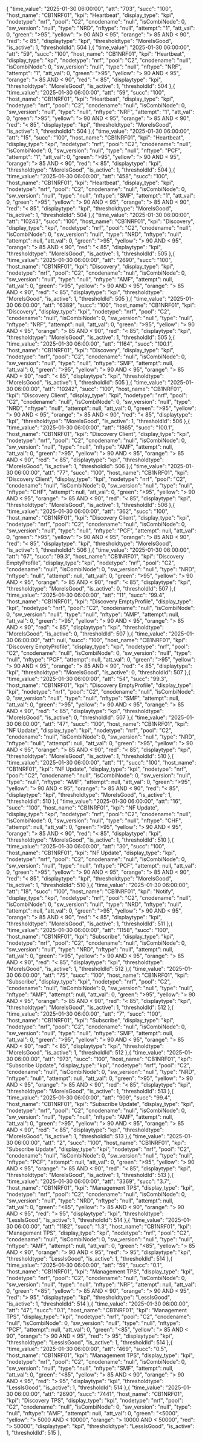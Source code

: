 {
            "time_value": "2025-01-30 06:00:00",
            "att": "703",
            "succ": "100",
            "host_name": "CB1NRF01",
            "kpi": "Heartbeat",
            "display_type": "kpi",
            "nodetype": "nrf",
            "pool": "C2",
            "cnodename": "null",
            "isCombiNode": 0,
            "sw_version": "null",
            "type": "NRD",
            "nftype": "null",
            "attempt": "1",
            "att_val": 0,
            "green": ">95",
            "yellow": "> 90 AND < 95",
            "orange": ">  85 AND <  90",
            "red": "<  85",
            "displaytype": "kpi",
            "thresholdtype": "MoreIsGood",
            "is_active": 1,
            "thresholdId": 504
        },{
            "time_value": "2025-01-30 06:00:00",
            "att": "59",
            "succ": "100",
            "host_name": "CB1NRF01",
            "kpi": "Heartbeat",
            "display_type": "kpi",
            "nodetype": "nrf",
            "pool": "C2",
            "cnodename": "null",
            "isCombiNode": 0,
            "sw_version": "null",
            "type": "null",
            "nftype": "NRF",
            "attempt": "1",
            "att_val": 0,
            "green": ">95",
            "yellow": "> 90 AND < 95",
            "orange": ">  85 AND <  90",
            "red": "<  85",
            "displaytype": "kpi",
            "thresholdtype": "MoreIsGood",
            "is_active": 1,
            "thresholdId": 504
        },{
            "time_value": "2025-01-30 06:00:00",
            "att": "59",
            "succ": "100",
            "host_name": "CB1NRF01",
            "kpi": "Heartbeat",
            "display_type": "kpi",
            "nodetype": "nrf",
            "pool": "C2",
            "cnodename": "null",
            "isCombiNode": 0,
            "sw_version": "null",
            "type": "null",
            "nftype": "NRF",
            "attempt": "1",
            "att_val": 0,
            "green": ">95",
            "yellow": "> 90 AND < 95",
            "orange": ">  85 AND <  90",
            "red": "<  85",
            "displaytype": "kpi",
            "thresholdtype": "MoreIsGood",
            "is_active": 1,
            "thresholdId": 504
        },{
            "time_value": "2025-01-30 06:00:00",
            "att": "15",
            "succ": "100",
            "host_name": "CB1NRF01",
            "kpi": "Heartbeat",
            "display_type": "kpi",
            "nodetype": "nrf",
            "pool": "C2",
            "cnodename": "null",
            "isCombiNode": 0,
            "sw_version": "null",
            "type": "null",
            "nftype": "PCF",
            "attempt": "1",
            "att_val": 0,
            "green": ">95",
            "yellow": "> 90 AND < 95",
            "orange": ">  85 AND <  90",
            "red": "<  85",
            "displaytype": "kpi",
            "thresholdtype": "MoreIsGood",
            "is_active": 1,
            "thresholdId": 504
        },{
            "time_value": "2025-01-30 06:00:00",
            "att": "458",
            "succ": "100",
            "host_name": "CB1NRF01",
            "kpi": "Heartbeat",
            "display_type": "kpi",
            "nodetype": "nrf",
            "pool": "C2",
            "cnodename": "null",
            "isCombiNode": 0,
            "sw_version": "null",
            "type": "null",
            "nftype": "SMF",
            "attempt": "1",
            "att_val": 0,
            "green": ">95",
            "yellow": "> 90 AND < 95",
            "orange": ">  85 AND <  90",
            "red": "<  85",
            "displaytype": "kpi",
            "thresholdtype": "MoreIsGood",
            "is_active": 1,
            "thresholdId": 504
        },{
            "time_value": "2025-01-30 06:00:00",
            "att": "10243",
            "succ": "100",
            "host_name": "CB1NRF01",
            "kpi": "Discovery",
            "display_type": "kpi",
            "nodetype": "nrf",
            "pool": "C2",
            "cnodename": "null",
            "isCombiNode": 0,
            "sw_version": "null",
            "type": "NRD",
            "nftype": "null",
            "attempt": null,
            "att_val": 0,
            "green": ">95",
            "yellow": "> 90 AND < 95",
            "orange": ">  85 AND <  90",
            "red": "<  85",
            "displaytype": "kpi",
            "thresholdtype": "MoreIsGood",
            "is_active": 1,
            "thresholdId": 505
        },{
            "time_value": "2025-01-30 06:00:00",
            "att": "2690",
            "succ": "100",
            "host_name": "CB1NRF01",
            "kpi": "Discovery",
            "display_type": "kpi",
            "nodetype": "nrf",
            "pool": "C2",
            "cnodename": "null",
            "isCombiNode": 0,
            "sw_version": "null",
            "type": "null",
            "nftype": "AMF",
            "attempt": null,
            "att_val": 0,
            "green": ">95",
            "yellow": "> 90 AND < 95",
            "orange": ">  85 AND <  90",
            "red": "<  85",
            "displaytype": "kpi",
            "thresholdtype": "MoreIsGood",
            "is_active": 1,
            "thresholdId": 505
        },{
            "time_value": "2025-01-30 06:00:00",
            "att": "6389",
            "succ": "100",
            "host_name": "CB1NRF01",
            "kpi": "Discovery",
            "display_type": "kpi",
            "nodetype": "nrf",
            "pool": "C2",
            "cnodename": "null",
            "isCombiNode": 0,
            "sw_version": "null",
            "type": "null",
            "nftype": "NRF",
            "attempt": null,
            "att_val": 0,
            "green": ">95",
            "yellow": "> 90 AND < 95",
            "orange": ">  85 AND <  90",
            "red": "<  85",
            "displaytype": "kpi",
            "thresholdtype": "MoreIsGood",
            "is_active": 1,
            "thresholdId": 505
        },{
            "time_value": "2025-01-30 06:00:00",
            "att": "1164",
            "succ": "100.1",
            "host_name": "CB1NRF01",
            "kpi": "Discovery",
            "display_type": "kpi",
            "nodetype": "nrf",
            "pool": "C2",
            "cnodename": "null",
            "isCombiNode": 0,
            "sw_version": "null",
            "type": "null",
            "nftype": "SMF",
            "attempt": null,
            "att_val": 0,
            "green": ">95",
            "yellow": "> 90 AND < 95",
            "orange": ">  85 AND <  90",
            "red": "<  85",
            "displaytype": "kpi",
            "thresholdtype": "MoreIsGood",
            "is_active": 1,
            "thresholdId": 505
        },{
            "time_value": "2025-01-30 06:00:00",
            "att": "10242",
            "succ": "100",
            "host_name": "CB1NRF01",
            "kpi": "Discovery Client",
            "display_type": "kpi",
            "nodetype": "nrf",
            "pool": "C2",
            "cnodename": "null",
            "isCombiNode": 0,
            "sw_version": "null",
            "type": "NRD",
            "nftype": "null",
            "attempt": null,
            "att_val": 0,
            "green": ">95",
            "yellow": "> 90 AND < 95",
            "orange": ">  85 AND <  90",
            "red": "<  85",
            "displaytype": "kpi",
            "thresholdtype": "MoreIsGood",
            "is_active": 1,
            "thresholdId": 506
        },{
            "time_value": "2025-01-30 06:00:00",
            "att": "1865",
            "succ": "100.1",
            "host_name": "CB1NRF01",
            "kpi": "Discovery Client",
            "display_type": "kpi",
            "nodetype": "nrf",
            "pool": "C2",
            "cnodename": "null",
            "isCombiNode": 0,
            "sw_version": "null",
            "type": "null",
            "nftype": "AMF",
            "attempt": null,
            "att_val": 0,
            "green": ">95",
            "yellow": "> 90 AND < 95",
            "orange": ">  85 AND <  90",
            "red": "<  85",
            "displaytype": "kpi",
            "thresholdtype": "MoreIsGood",
            "is_active": 1,
            "thresholdId": 506
        },{
            "time_value": "2025-01-30 06:00:00",
            "att": "77",
            "succ": "100",
            "host_name": "CB1NRF01",
            "kpi": "Discovery Client",
            "display_type": "kpi",
            "nodetype": "nrf",
            "pool": "C2",
            "cnodename": "null",
            "isCombiNode": 0,
            "sw_version": "null",
            "type": "null",
            "nftype": "CHF",
            "attempt": null,
            "att_val": 0,
            "green": ">95",
            "yellow": "> 90 AND < 95",
            "orange": ">  85 AND <  90",
            "red": "<  85",
            "displaytype": "kpi",
            "thresholdtype": "MoreIsGood",
            "is_active": 1,
            "thresholdId": 506
        },{
            "time_value": "2025-01-30 06:00:00",
            "att": "362",
            "succ": "100",
            "host_name": "CB1NRF01",
            "kpi": "Discovery Client",
            "display_type": "kpi",
            "nodetype": "nrf",
            "pool": "C2",
            "cnodename": "null",
            "isCombiNode": 0,
            "sw_version": "null",
            "type": "null",
            "nftype": "PCF",
            "attempt": null,
            "att_val": 0,
            "green": ">95",
            "yellow": "> 90 AND < 95",
            "orange": ">  85 AND <  90",
            "red": "<  85",
            "displaytype": "kpi",
            "thresholdtype": "MoreIsGood",
            "is_active": 1,
            "thresholdId": 506
        },{
            "time_value": "2025-01-30 06:00:00",
            "att": "67",
            "succ": "99.3",
            "host_name": "CB1NRF01",
            "kpi": "Discovery EmptyProfile",
            "display_type": "kpi",
            "nodetype": "nrf",
            "pool": "C2",
            "cnodename": "null",
            "isCombiNode": 0,
            "sw_version": "null",
            "type": "NRD",
            "nftype": "null",
            "attempt": null,
            "att_val": 0,
            "green": ">95",
            "yellow": "> 90 AND < 95",
            "orange": ">  85 AND <  90",
            "red": "<  85",
            "displaytype": "kpi",
            "thresholdtype": "MoreIsGood",
            "is_active": 0,
            "thresholdId": 507
        },{
            "time_value": "2025-01-30 06:00:00",
            "att": "11",
            "succ": "99.4",
            "host_name": "CB1NRF01",
            "kpi": "Discovery EmptyProfile",
            "display_type": "kpi",
            "nodetype": "nrf",
            "pool": "C2",
            "cnodename": "null",
            "isCombiNode": 0,
            "sw_version": "null",
            "type": "null",
            "nftype": "AMF",
            "attempt": null,
            "att_val": 0,
            "green": ">95",
            "yellow": "> 90 AND < 95",
            "orange": ">  85 AND <  90",
            "red": "<  85",
            "displaytype": "kpi",
            "thresholdtype": "MoreIsGood",
            "is_active": 0,
            "thresholdId": 507
        },{
            "time_value": "2025-01-30 06:00:00",
            "att": null,
            "succ": "100",
            "host_name": "CB1NRF01",
            "kpi": "Discovery EmptyProfile",
            "display_type": "kpi",
            "nodetype": "nrf",
            "pool": "C2",
            "cnodename": "null",
            "isCombiNode": 0,
            "sw_version": "null",
            "type": "null",
            "nftype": "PCF",
            "attempt": null,
            "att_val": 0,
            "green": ">95",
            "yellow": "> 90 AND < 95",
            "orange": ">  85 AND <  90",
            "red": "<  85",
            "displaytype": "kpi",
            "thresholdtype": "MoreIsGood",
            "is_active": 0,
            "thresholdId": 507
        },{
            "time_value": "2025-01-30 06:00:00",
            "att": "54",
            "succ": "99.3",
            "host_name": "CB1NRF01",
            "kpi": "Discovery EmptyProfile",
            "display_type": "kpi",
            "nodetype": "nrf",
            "pool": "C2",
            "cnodename": "null",
            "isCombiNode": 0,
            "sw_version": "null",
            "type": "null",
            "nftype": "SMF",
            "attempt": null,
            "att_val": 0,
            "green": ">95",
            "yellow": "> 90 AND < 95",
            "orange": ">  85 AND <  90",
            "red": "<  85",
            "displaytype": "kpi",
            "thresholdtype": "MoreIsGood",
            "is_active": 0,
            "thresholdId": 507
        },{
            "time_value": "2025-01-30 06:00:00",
            "att": "47",
            "succ": "100",
            "host_name": "CB1NRF01",
            "kpi": "NF Update",
            "display_type": "kpi",
            "nodetype": "nrf",
            "pool": "C2",
            "cnodename": "null",
            "isCombiNode": 0,
            "sw_version": "null",
            "type": "NRD",
            "nftype": "null",
            "attempt": null,
            "att_val": 0,
            "green": ">95",
            "yellow": "> 90 AND < 95",
            "orange": ">  85 AND <  90",
            "red": "<  85",
            "displaytype": "kpi",
            "thresholdtype": "MoreIsGood",
            "is_active": 1,
            "thresholdId": 510
        },{
            "time_value": "2025-01-30 06:00:00",
            "att": "1",
            "succ": "100",
            "host_name": "CB1NRF01",
            "kpi": "NF Update",
            "display_type": "kpi",
            "nodetype": "nrf",
            "pool": "C2",
            "cnodename": "null",
            "isCombiNode": 0,
            "sw_version": "null",
            "type": "null",
            "nftype": "AMF",
            "attempt": null,
            "att_val": 0,
            "green": ">95",
            "yellow": "> 90 AND < 95",
            "orange": ">  85 AND <  90",
            "red": "<  85",
            "displaytype": "kpi",
            "thresholdtype": "MoreIsGood",
            "is_active": 1,
            "thresholdId": 510
        },{
            "time_value": "2025-01-30 06:00:00",
            "att": "16",
            "succ": "100",
            "host_name": "CB1NRF01",
            "kpi": "NF Update",
            "display_type": "kpi",
            "nodetype": "nrf",
            "pool": "C2",
            "cnodename": "null",
            "isCombiNode": 0,
            "sw_version": "null",
            "type": "null",
            "nftype": "CHF",
            "attempt": null,
            "att_val": 0,
            "green": ">95",
            "yellow": "> 90 AND < 95",
            "orange": ">  85 AND <  90",
            "red": "<  85",
            "displaytype": "kpi",
            "thresholdtype": "MoreIsGood",
            "is_active": 1,
            "thresholdId": 510
        },{
            "time_value": "2025-01-30 06:00:00",
            "att": "30",
            "succ": "100",
            "host_name": "CB1NRF01",
            "kpi": "NF Update",
            "display_type": "kpi",
            "nodetype": "nrf",
            "pool": "C2",
            "cnodename": "null",
            "isCombiNode": 0,
            "sw_version": "null",
            "type": "null",
            "nftype": "PCF",
            "attempt": null,
            "att_val": 0,
            "green": ">95",
            "yellow": "> 90 AND < 95",
            "orange": ">  85 AND <  90",
            "red": "<  85",
            "displaytype": "kpi",
            "thresholdtype": "MoreIsGood",
            "is_active": 1,
            "thresholdId": 510
        },{
            "time_value": "2025-01-30 06:00:00",
            "att": "18",
            "succ": "100",
            "host_name": "CB1NRF01",
            "kpi": "Notify",
            "display_type": "kpi",
            "nodetype": "nrf",
            "pool": "C2",
            "cnodename": "null",
            "isCombiNode": 0,
            "sw_version": "null",
            "type": "NRD",
            "nftype": "null",
            "attempt": null,
            "att_val": 0,
            "green": ">95",
            "yellow": "> 90 AND < 95",
            "orange": ">  85 AND <  90",
            "red": "<  85",
            "displaytype": "kpi",
            "thresholdtype": "MoreIsGood",
            "is_active": 1,
            "thresholdId": 511
        },{
            "time_value": "2025-01-30 06:00:00",
            "att": "1158",
            "succ": "100",
            "host_name": "CB1NRF01",
            "kpi": "Subscribe",
            "display_type": "kpi",
            "nodetype": "nrf",
            "pool": "C2",
            "cnodename": "null",
            "isCombiNode": 0,
            "sw_version": "null",
            "type": "NRD",
            "nftype": "null",
            "attempt": null,
            "att_val": 0,
            "green": ">95",
            "yellow": "> 90 AND < 95",
            "orange": ">  85 AND <  90",
            "red": "<  85",
            "displaytype": "kpi",
            "thresholdtype": "MoreIsGood",
            "is_active": 1,
            "thresholdId": 512
        },{
            "time_value": "2025-01-30 06:00:00",
            "att": "75",
            "succ": "100",
            "host_name": "CB1NRF01",
            "kpi": "Subscribe",
            "display_type": "kpi",
            "nodetype": "nrf",
            "pool": "C2",
            "cnodename": "null",
            "isCombiNode": 0,
            "sw_version": "null",
            "type": "null",
            "nftype": "AMF",
            "attempt": null,
            "att_val": 0,
            "green": ">95",
            "yellow": "> 90 AND < 95",
            "orange": ">  85 AND <  90",
            "red": "<  85",
            "displaytype": "kpi",
            "thresholdtype": "MoreIsGood",
            "is_active": 1,
            "thresholdId": 512
        },{
            "time_value": "2025-01-30 06:00:00",
            "att": "7",
            "succ": "100",
            "host_name": "CB1NRF01",
            "kpi": "Subscribe",
            "display_type": "kpi",
            "nodetype": "nrf",
            "pool": "C2",
            "cnodename": "null",
            "isCombiNode": 0,
            "sw_version": "null",
            "type": "null",
            "nftype": "SMF",
            "attempt": null,
            "att_val": 0,
            "green": ">95",
            "yellow": "> 90 AND < 95",
            "orange": ">  85 AND <  90",
            "red": "<  85",
            "displaytype": "kpi",
            "thresholdtype": "MoreIsGood",
            "is_active": 1,
            "thresholdId": 512
        },{
            "time_value": "2025-01-30 06:00:00",
            "att": "973",
            "succ": "100",
            "host_name": "CB1NRF01",
            "kpi": "Subscribe Update",
            "display_type": "kpi",
            "nodetype": "nrf",
            "pool": "C2",
            "cnodename": "null",
            "isCombiNode": 0,
            "sw_version": "null",
            "type": "NRD",
            "nftype": "null",
            "attempt": null,
            "att_val": 0,
            "green": ">95",
            "yellow": "> 90 AND < 95",
            "orange": ">  85 AND <  90",
            "red": "<  85",
            "displaytype": "kpi",
            "thresholdtype": "MoreIsGood",
            "is_active": 1,
            "thresholdId": 513
        },{
            "time_value": "2025-01-30 06:00:00",
            "att": "909",
            "succ": "99.4",
            "host_name": "CB1NRF01",
            "kpi": "Subscribe Update",
            "display_type": "kpi",
            "nodetype": "nrf",
            "pool": "C2",
            "cnodename": "null",
            "isCombiNode": 0,
            "sw_version": "null",
            "type": "null",
            "nftype": "AMF",
            "attempt": null,
            "att_val": 0,
            "green": ">95",
            "yellow": "> 90 AND < 95",
            "orange": ">  85 AND <  90",
            "red": "<  85",
            "displaytype": "kpi",
            "thresholdtype": "MoreIsGood",
            "is_active": 1,
            "thresholdId": 513
        },{
            "time_value": "2025-01-30 06:00:00",
            "att": "2",
            "succ": "100",
            "host_name": "CB1NRF01",
            "kpi": "Subscribe Update",
            "display_type": "kpi",
            "nodetype": "nrf",
            "pool": "C2",
            "cnodename": "null",
            "isCombiNode": 0,
            "sw_version": "null",
            "type": "null",
            "nftype": "PCF",
            "attempt": null,
            "att_val": 0,
            "green": ">95",
            "yellow": "> 90 AND < 95",
            "orange": ">  85 AND <  90",
            "red": "<  85",
            "displaytype": "kpi",
            "thresholdtype": "MoreIsGood",
            "is_active": 1,
            "thresholdId": 513
        },{
            "time_value": "2025-01-30 06:00:00",
            "att": "3369",
            "succ": "3.7",
            "host_name": "CB1NRF01",
            "kpi": "Management TPS",
            "display_type": "kpi",
            "nodetype": "nrf",
            "pool": "C2",
            "cnodename": "null",
            "isCombiNode": 0,
            "sw_version": "null",
            "type": "NRD",
            "nftype": "null",
            "attempt": null,
            "att_val": 0,
            "green": "<85",
            "yellow": "> 85 AND < 90",
            "orange": ">  90 AND <  95",
            "red": ">  95",
            "displaytype": "kpi",
            "thresholdtype": "LessIsGood",
            "is_active": 1,
            "thresholdId": 514
        },{
            "time_value": "2025-01-30 06:00:00",
            "att": "1182",
            "succ": "1.3",
            "host_name": "CB1NRF01",
            "kpi": "Management TPS",
            "display_type": "kpi",
            "nodetype": "nrf",
            "pool": "C2",
            "cnodename": "null",
            "isCombiNode": 0,
            "sw_version": "null",
            "type": "null",
            "nftype": "AMF",
            "attempt": null,
            "att_val": 0,
            "green": "<85",
            "yellow": "> 85 AND < 90",
            "orange": ">  90 AND <  95",
            "red": ">  95",
            "displaytype": "kpi",
            "thresholdtype": "LessIsGood",
            "is_active": 1,
            "thresholdId": 514
        },{
            "time_value": "2025-01-30 06:00:00",
            "att": "59",
            "succ": "0.1",
            "host_name": "CB1NRF01",
            "kpi": "Management TPS",
            "display_type": "kpi",
            "nodetype": "nrf",
            "pool": "C2",
            "cnodename": "null",
            "isCombiNode": 0,
            "sw_version": "null",
            "type": "null",
            "nftype": "NRF",
            "attempt": null,
            "att_val": 0,
            "green": "<85",
            "yellow": "> 85 AND < 90",
            "orange": ">  90 AND <  95",
            "red": ">  95",
            "displaytype": "kpi",
            "thresholdtype": "LessIsGood",
            "is_active": 1,
            "thresholdId": 514
        },{
            "time_value": "2025-01-30 06:00:00",
            "att": "47",
            "succ": "0.1",
            "host_name": "CB1NRF01",
            "kpi": "Management TPS",
            "display_type": "kpi",
            "nodetype": "nrf",
            "pool": "C2",
            "cnodename": "null",
            "isCombiNode": 0,
            "sw_version": "null",
            "type": "null",
            "nftype": "PCF",
            "attempt": null,
            "att_val": 0,
            "green": "<85",
            "yellow": "> 85 AND < 90",
            "orange": ">  90 AND <  95",
            "red": ">  95",
            "displaytype": "kpi",
            "thresholdtype": "LessIsGood",
            "is_active": 1,
            "thresholdId": 514
        },{
            "time_value": "2025-01-30 06:00:00",
            "att": "469",
            "succ": "0.5",
            "host_name": "CB1NRF01",
            "kpi": "Management TPS",
            "display_type": "kpi",
            "nodetype": "nrf",
            "pool": "C2",
            "cnodename": "null",
            "isCombiNode": 0,
            "sw_version": "null",
            "type": "null",
            "nftype": "SMF",
            "attempt": null,
            "att_val": 0,
            "green": "<85",
            "yellow": "> 85 AND < 90",
            "orange": ">  90 AND <  95",
            "red": ">  95",
            "displaytype": "kpi",
            "thresholdtype": "LessIsGood",
            "is_active": 1,
            "thresholdId": 514
        },{
            "time_value": "2025-01-30 06:00:00",
            "att": "2690",
            "succ": "7441",
            "host_name": "CB1NRF01",
            "kpi": "Discovery TPS",
            "display_type": "kpi",
            "nodetype": "nrf",
            "pool": "C2",
            "cnodename": "null",
            "isCombiNode": 0,
            "sw_version": "null",
            "type": "null",
            "nftype": "AMF",
            "attempt": null,
            "att_val": 0,
            "green": "<5000",
            "yellow": "> 5000 AND < 10000",
            "orange": ">  10000 AND <  50000",
            "red": ">  50000",
            "displaytype": "kpi",
            "thresholdtype": "LessIsGood",
            "is_active": 1,
            "thresholdId": 515
        },
